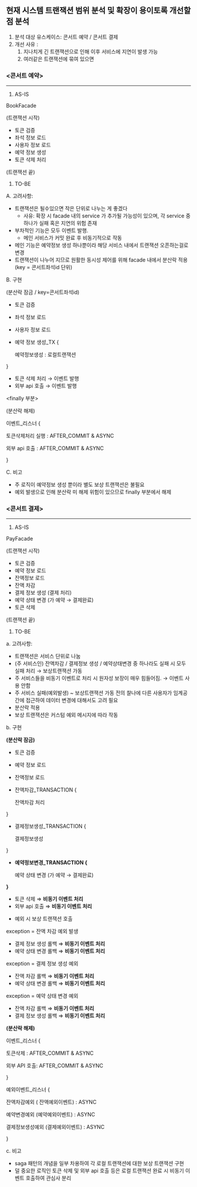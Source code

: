 ## 현재 시스템 트랜잭션 범위 분석 및 확장이 용이토록 개선할 점 분석

1. 분석 대상 유스케이스: 콘서트 예약 / 콘서트 결제 
2. 개선 사유 : 
    1. 지나치게 긴 트랜잭션으로 인해 이후 서비스에 지연이 발생 가능 
    2. 여러같은 트랜잭션에 묶여 있으면 

### <콘서트 예약>

---

1. AS-IS 

BookFacade 

(트랜잭션 시작)

- 토큰 검증
- 좌석 정보 로드
- 사용자 정보 로드
- 예약 정보 생성
- 토큰 삭제 처리

(트랜잭션 끝)

1. TO-BE 

A. 고려사항: 

- 트랜잭션은 될수있으면 작은 단위로 나누는 게 좋겠다
    - 사유: 확장 시 facade 내의 service 가 추가될 가능성이 있으며, 각 service 중 하나가 실패 혹은 지연의 위험 존재
- 부차적인 기능은 모두 이벤트 발행.
    - 메인 서비스가 커밋 완료 후 비동기적으로 작동
- 메인 기능은 예약정보 생성 하나뿐이라 해당 서비스 내에서 트랜잭션 오픈하는걸로 변경
- 트랜잭션이 나누어 지므로 원활한 동시성 제어를 위해 facade 내에서 분산락 적용 (key = 콘서트좌석id 단위)

B. 구현

<try>

(분산락 잠금  / key=콘서트좌석id) 

- 토큰 검증
- 좌석 정보 로드
- 사용자 정보 로드
- 예약 정보 생성_TX {
    
    예약정보생성 : 로컬트랜잭션
    

} 

- 토큰 삭제 처리 → 이벤트 발행
- 외부 api 호출 → 이벤트 발행

<finally 부분>

(분산락 해제) 

이벤트_리스너 { 

토큰삭제처리 실행 : AFTER_COMMIT  & ASYNC

외부 api 호출 : AFTER_COMMIT & ASYNC 

}

C. 비고

- 주 로직이 예약정보 생성 뿐이라 별도 보상 트랜잭션은 불필요
- 예외 발생으로 인해 분산락 미 해제 위험이 있으므로 finally 부분에서 해제

### <콘서트 결제>

---

1. AS-IS 

PayFacade

(트랜잭션 시작)

- 토큰 검증
- 예약 정보 로드
- 잔액정보 로드
- 잔액 차감
- 결제 정보 생성 (결제 처리)
- 예약 상태 변경 (가 예약 → 결제완료)
- 토큰 삭제

(트랜잭션 끝) 

1. TO-BE

a. 고려사항: 

- 트랜잭션은 서비스 단위로 나눔
- (주 서비스인) 잔액차감 / 결제정보 생성 / 예약상태변경 중 하나라도 실패 시 모두 실패 처리 → 보상트랜잭션 가동
- 주 서비스들을 비동기 이벤트로 처리 시 원자성 보장이 매우 힘들어짐.  → 이벤트 사용 안함
- 주 서비스 실패(예외발생) ~ 보상트랜잭션 가동 전의 찰나에 다른 사용자가 임계공간에 접근하여 데이터 변경에 대해서도 고려 필요
- 분산락 적용
- 보상 트랜잭션은 커스텀 예외 메시지에 따라 작동

b. 구현

<try>

**(분산락 잠금)**

- 토큰 검증
- 예약 정보 로드
- 잔액정보 로드
- 잔액차감_TRANSACTION {
    
    잔액차감 처리
    

}

- 결제정보생성_TRANSACTION {
    
    결제정보생성
    

}

- **예약정보변경_TRANSACTION {**
    
    예약 상태 변경 (가 예약 → 결제완료)
    

**}** 

- 토큰 삭제 ⇒ **비동기 이벤트 처리**
- 외부 api 호출 ⇒ **비동기 이벤트 처리**

<catch>

- 예외 시 보상 트랜잭션 호출

exception = 잔액 차감 예외 발생 

- 결제 정보 생성 롤백 ⇒ **비동기 이벤트 처리**
- 예약 상태 변경 롤백 ⇒ **비동기 이벤트 처리**

exception = 결제 정보 생성 예외 

- 잔액 차감 롤백 ⇒ **비동기 이벤트 처리**
- 예약 상태 변경 롤백 ⇒ **비동기 이벤트 처리**

exception = 예약 상태 변경 예외

- 잔액 차감 롤백 ⇒ **비동기 이벤트 처리**
- 결제 정보 생성 롤백 ⇒ **비동기 이벤트 처리**

<finally> 

**(분산락 해제)**

이벤트_리스너 {

토큰삭제 : AFTER_COMMIT & ASYNC

외부 API 호출: AFTER_COMMIT & ASYNC

}

예외이벤트_리스너 {

잔액차감예외 ( 잔액예외이벤트) : ASYNC

예약변경예외 (예약예외이벤트) : ASYNC

결제정보생성예외 (결제예외이벤트) : ASYNC

}

c. 비고 

- saga 패턴의 개념을 일부 차용하여 각 로컬 트랜잭션에 대한 보상 트랜잭션 구현
- 덜 중요한 로직인 토큰 삭제 및 외부 api 호출 등은 로컬 트랜잭션 완료 시 비동기 이벤트 호출하여 관심사 분리
